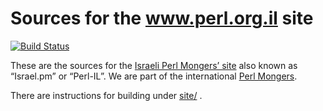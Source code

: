 # Sources for the www.perl.org.il site
[![Build Status](https://travis-ci.org/szabgab/perl.org.il.png)](https://travis-ci.org/szabgab/perl.org.il)

These are the sources for the [Israeli Perl Mongers’ site](http://perl.org.il/)
also known as “Israel.pm” or “Perl-IL”. We are part of the international
[Perl Mongers](https://www.pm.org/).

There are instructions for building under [site/](site/) .
